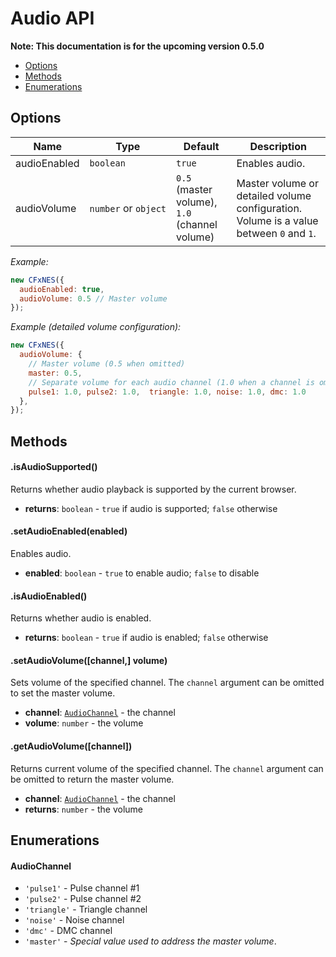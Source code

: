 # Audio API

**Note: This documentation is for the upcoming version 0.5.0**

- [Options](#user-content-options)
- [Methods](#user-content-methods)
- [Enumerations](#user-content-enumerations)

## Options

| Name | Type | Default | Description |
|------|------|----------|-------------|
| audioEnabled | `boolean` | `true` | Enables audio. |
| audioVolume | `number`&nbsp;or&nbsp;`object` | `0.5` (master volume), `1.0` (channel volume) | Master volume or detailed volume configuration. Volume is a value between `0` and `1`. |

*Example:*

``` javascript
new CFxNES({
  audioEnabled: true,
  audioVolume: 0.5 // Master volume
});
```

*Example (detailed volume configuration):*

``` javascript
new CFxNES({
  audioVolume: {
    // Master volume (0.5 when omitted)
    master: 0.5,
    // Separate volume for each audio channel (1.0 when a channel is omitted)
    pulse1: 1.0, pulse2: 1.0,  triangle: 1.0, noise: 1.0, dmc: 1.0 
  },
});
```

## Methods

#### .isAudioSupported()

Returns whether audio playback is supported by the current browser.

- **returns**: `boolean` - `true` if audio is supported; `false` otherwise 

#### .setAudioEnabled(enabled)

Enables audio.

- **enabled**: `boolean` - `true` to enable audio; `false` to disable 

#### .isAudioEnabled()

Returns whether audio is enabled.

- **returns**: `boolean` - `true` if audio is enabled; `false` otherwise

#### .setAudioVolume([channel,] volume)

Sets volume of the specified channel. The `channel` argument can be omitted to set the master volume.

- **channel**: [`AudioChannel`](#user-content-audiochannel) - the channel
- **volume**: `number` - the volume 

#### .getAudioVolume([channel])

Returns current volume of the specified channel. The `channel` argument can be omitted to return the master volume.

- **channel**: [`AudioChannel`](#user-content-audiochannel) - the channel 
- **returns**: `number` - the volume 

## Enumerations

#### AudioChannel

- `'pulse1'` - Pulse channel #1
- `'pulse2'` - Pulse channel #2
- `'triangle'` - Triangle channel
- `'noise'` - Noise channel
- `'dmc'` - DMC channel
- `'master'` - *Special value used to address the master volume*.